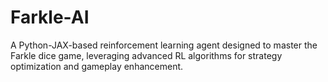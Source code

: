 # Farkle-AI
A Python-JAX-based reinforcement learning agent designed to master the Farkle dice game, leveraging advanced RL algorithms for strategy optimization and gameplay enhancement.
